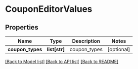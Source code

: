 # CouponEditorValues

## Properties
Name | Type | Description | Notes
------------ | ------------- | ------------- | -------------
**coupon_types** | **list[str]** | coupon_types | [optional] 

[[Back to Model list]](../README.md#documentation-for-models) [[Back to API list]](../README.md#documentation-for-api-endpoints) [[Back to README]](../README.md)


